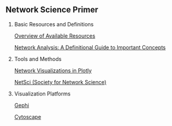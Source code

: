 ## Network Science Primer

1) Basic Resources and Definitions

   [Overview of Available Resources](https://network-science.org)   

   [Network Analysis: A Definitional Guide to Important Concepts](https://academic.oup.com/edited-volume/41258/chapter-abstract/350834799?redirectedFrom=fulltext)   

2) Tools and Methods

   [Network Visualizations in Plotly](https://plotly.com/python/network-graphs/)

   [NetSci (Society for Network Science)](https://netscisociety.net/home)

4) Visualization Platforms

   [Gephi](https://gephi.org/)

   [Cytoscape](https://cytoscape.org/)

